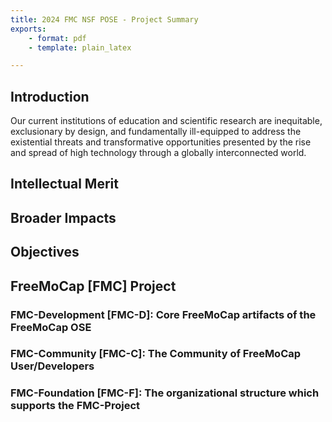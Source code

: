 ```yaml
---
title: 2024 FMC NSF POSE - Project Summary
exports: 
    - format: pdf
    - template: plain_latex

---
```




## Introduction


Our current institutions of education and scientific research are inequitable, exclusionary by design, and fundamentally ill-equipped to address the existential threats and transformative opportunities presented by the rise and spread of high technology through a globally interconnected world.


## Intellectual Merit

## Broader Impacts

## Objectives
## FreeMoCap [FMC] Project 
### FMC-Development [FMC-D]: Core FreeMoCap artifacts of the FreeMoCap OSE
### FMC-Community [FMC-C]: The Community of FreeMoCap User/Developers
### FMC-Foundation [FMC-F]: The organizational structure which supports the FMC-Project
